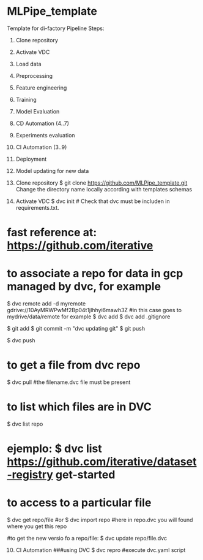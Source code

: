 # MLPipe_template
Template for di-factory Pipeline
Steps:
1. Clone repository
2. Activate VDC
3. Load data
4. Preprocessing
5. Feature engineering
6. Training
7. Model Evaluation
8. CD Automation (4..7)
9. Experiments evaluation
10. CI Automation (3..9)
11. Deployment
12. Model updating for new data

1. Clone repository
$ git clone https://github.com/MLPipe_template.git
Change the directory name locally according with templates schemas

2. Activate VDC
$ dvc init # Check that dvc must be includen in requirements.txt.
# fast reference at: https://github.com/iterative

# to associate a repo for data in gcp managed by dvc, for example
$ dvc remote add -d myremote gdrive://10AyMRWPwMf2Bp04t1jIhhyi6mawh3Z #in this case goes to mydrive/data/remote for example
$ dvc add <files>
$ dvc add <files> .gitignore

$ git add <files>
$ git commit -m "dvc updating git"
$ git push

$ dvc push

# to get a file from dvc repo
$ dvc pull <filename> #the filename.dvc file must be present

# to list which files are in DVC
$ dvc list <route to repo> repo 
# ejemplo: $ dvc list https://github.com/iterative/dataset-registry get-started

# to access to a particular file
$ dvc get <route to repo> repo/file
#or
$ dvc import <route to repo> repo 
#here in repo.dvc you will found where you get this repo

#to get the new versio fo a repo/file:
$ dvc update repo/file.dvc


10. CI Automation
###using DVC
$ dvc repro #execute dvc.yaml script
